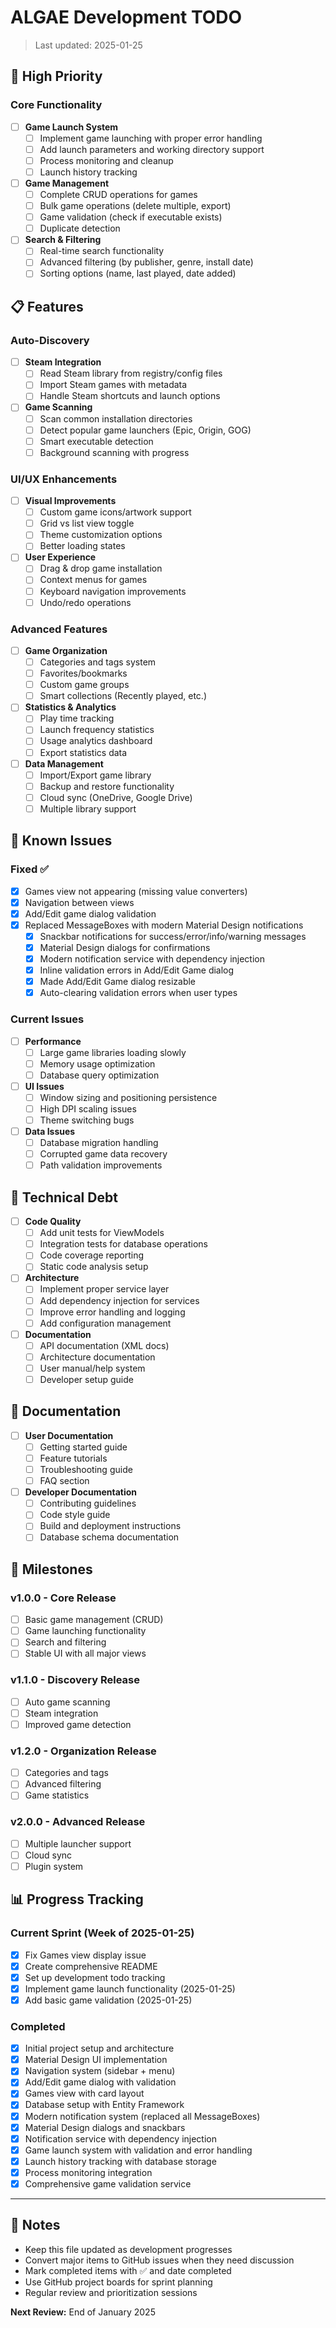 # ALGAE Development TODO

> Last updated: 2025-01-25

## 🚀 High Priority

### Core Functionality
- [ ] **Game Launch System**
  - [ ] Implement game launching with proper error handling
  - [ ] Add launch parameters and working directory support
  - [ ] Process monitoring and cleanup
  - [ ] Launch history tracking

- [ ] **Game Management**
  - [ ] Complete CRUD operations for games
  - [ ] Bulk game operations (delete multiple, export)
  - [ ] Game validation (check if executable exists)
  - [ ] Duplicate detection

- [ ] **Search & Filtering**
  - [ ] Real-time search functionality
  - [ ] Advanced filtering (by publisher, genre, install date)
  - [ ] Sorting options (name, last played, date added)

## 📋 Features

### Auto-Discovery
- [ ] **Steam Integration**
  - [ ] Read Steam library from registry/config files
  - [ ] Import Steam games with metadata
  - [ ] Handle Steam shortcuts and launch options
  
- [ ] **Game Scanning**
  - [ ] Scan common installation directories
  - [ ] Detect popular game launchers (Epic, Origin, GOG)
  - [ ] Smart executable detection
  - [ ] Background scanning with progress

### UI/UX Enhancements
- [ ] **Visual Improvements**
  - [ ] Custom game icons/artwork support
  - [ ] Grid vs list view toggle
  - [ ] Theme customization options
  - [ ] Better loading states

- [ ] **User Experience**
  - [ ] Drag & drop game installation
  - [ ] Context menus for games
  - [ ] Keyboard navigation improvements
  - [ ] Undo/redo operations

### Advanced Features
- [ ] **Game Organization**
  - [ ] Categories and tags system
  - [ ] Favorites/bookmarks
  - [ ] Custom game groups
  - [ ] Smart collections (Recently played, etc.)

- [ ] **Statistics & Analytics**
  - [ ] Play time tracking
  - [ ] Launch frequency statistics
  - [ ] Usage analytics dashboard
  - [ ] Export statistics data

- [ ] **Data Management**
  - [ ] Import/Export game library
  - [ ] Backup and restore functionality
  - [ ] Cloud sync (OneDrive, Google Drive)
  - [ ] Multiple library support

## 🐛 Known Issues

### Fixed ✅
- [x] Games view not appearing (missing value converters)
- [x] Navigation between views
- [x] Add/Edit game dialog validation
- [x] Replaced MessageBoxes with modern Material Design notifications
  - [x] Snackbar notifications for success/error/info/warning messages
  - [x] Material Design dialogs for confirmations
  - [x] Modern notification service with dependency injection
  - [x] Inline validation errors in Add/Edit Game dialog
  - [x] Made Add/Edit Game dialog resizable
  - [x] Auto-clearing validation errors when user types

### Current Issues
- [ ] **Performance**
  - [ ] Large game libraries loading slowly
  - [ ] Memory usage optimization
  - [ ] Database query optimization

- [ ] **UI Issues**
  - [ ] Window sizing and positioning persistence
  - [ ] High DPI scaling issues
  - [ ] Theme switching bugs

- [ ] **Data Issues**
  - [ ] Database migration handling
  - [ ] Corrupted game data recovery
  - [ ] Path validation improvements

## 🔧 Technical Debt

- [ ] **Code Quality**
  - [ ] Add unit tests for ViewModels
  - [ ] Integration tests for database operations
  - [ ] Code coverage reporting
  - [ ] Static code analysis setup

- [ ] **Architecture**
  - [ ] Implement proper service layer
  - [ ] Add dependency injection for services
  - [ ] Improve error handling and logging
  - [ ] Add configuration management

- [ ] **Documentation**
  - [ ] API documentation (XML docs)
  - [ ] Architecture documentation
  - [ ] User manual/help system
  - [ ] Developer setup guide

## 📝 Documentation

- [ ] **User Documentation**
  - [ ] Getting started guide
  - [ ] Feature tutorials
  - [ ] Troubleshooting guide
  - [ ] FAQ section

- [ ] **Developer Documentation**
  - [ ] Contributing guidelines
  - [ ] Code style guide
  - [ ] Build and deployment instructions
  - [ ] Database schema documentation

## 🎯 Milestones

### v1.0.0 - Core Release
- [ ] Basic game management (CRUD)
- [ ] Game launching functionality
- [ ] Search and filtering
- [ ] Stable UI with all major views

### v1.1.0 - Discovery Release
- [ ] Auto game scanning
- [ ] Steam integration
- [ ] Improved game detection

### v1.2.0 - Organization Release
- [ ] Categories and tags
- [ ] Advanced filtering
- [ ] Game statistics

### v2.0.0 - Advanced Release
- [ ] Multiple launcher support
- [ ] Cloud sync
- [ ] Plugin system

## 📊 Progress Tracking

### Current Sprint (Week of 2025-01-25)
- [x] Fix Games view display issue
- [x] Create comprehensive README
- [x] Set up development todo tracking
- [x] Implement game launch functionality (2025-01-25)
- [x] Add basic game validation (2025-01-25)

### Completed
- [x] Initial project setup and architecture
- [x] Material Design UI implementation
- [x] Navigation system (sidebar + menu)
- [x] Add/Edit game dialog with validation
- [x] Games view with card layout
- [x] Database setup with Entity Framework
- [x] Modern notification system (replaced all MessageBoxes)
- [x] Material Design dialogs and snackbars
- [x] Notification service with dependency injection
- [x] Game launch system with validation and error handling
- [x] Launch history tracking with database storage
- [x] Process monitoring integration
- [x] Comprehensive game validation service

---

## 📌 Notes

- Keep this file updated as development progresses
- Convert major items to GitHub issues when they need discussion
- Mark completed items with ✅ and date completed
- Use GitHub project boards for sprint planning
- Regular review and prioritization sessions

**Next Review:** End of January 2025
